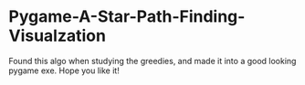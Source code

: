 # Pygame-A-Star-Path-Finding-Visualzation
Found this algo when studying the greedies, and made it into a good looking pygame exe. Hope you like it!
